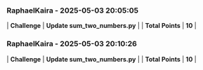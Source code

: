 ### RaphaelKaira - 2025-05-03 20:05:05
| **Challenge** | **Update sum_two_numbers.py** |
| **Total Points** | **10** |

### RaphaelKaira - 2025-05-03 20:10:26
| **Challenge** | **Update sum_two_numbers.py** |
| **Total Points** | **10** |

